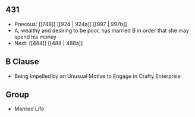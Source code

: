 ## 431
- Previous: [[748]] [[924 | 924a]] [[997 | 997b]] 
- A, wealthy and desiring to be poor, has married B in order that she may spend his money
- Next: [[484]] [[488 | 488a]] 

## B Clause
- Being Impelled by an Unusual Motive to Engage in Crafty Enterprise

## Group
- Married Life

